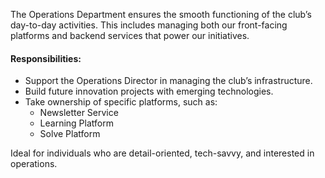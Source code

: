 The Operations Department ensures the smooth functioning of the club’s day-to-day activities. This includes managing both our front-facing platforms and backend services that power our initiatives.

#### Responsibilities:

- Support the Operations Director in managing the club’s infrastructure.
- Build future innovation projects with emerging technologies.
- Take ownership of specific platforms, such as:
  - Newsletter Service
  - Learning Platform
  - Solve Platform

Ideal for individuals who are detail-oriented, tech-savvy, and interested in operations.